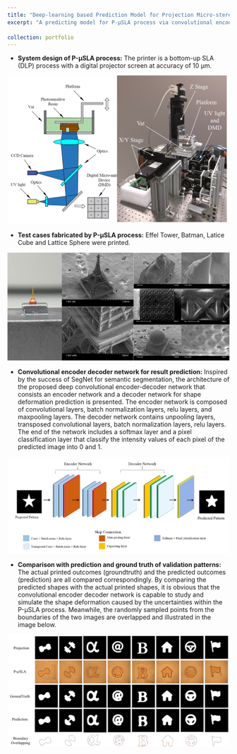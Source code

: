 ```yaml
---
title: "Deep-learning based Prediction Model for Projection Micro-stereolithography (P-µSLA) Process *[Click for detail]*"
excerpt: "A predicting model for P-µSLA process via convolutional encoder-decoder networks. Related [[Paper]](https://fanfeiuiowa.github.io/files/v01bt02a033-detc2018-85458.pdf)<br/><br/><img src='/images/usla_schematics.png' width='400'/>"

collection: portfolio
---
```

* **System design of P-µSLA process:** The printer is a bottom-up SLA (DLP) process with a digital projector screen at accuracy of 10 µm. 

<p align="center">
  <img src='/images/usla_schematics.png' width='500'/>
</p>

* **Test cases fabricated by P-µSLA process:** Effel Tower, Batman, Latice Cube and Lattice Sphere were printed.

<p align="center">
  <img src='/images/usla_samples.png' width='600'/>
</p>

* **Convolutional encoder decoder network for result prediction:** Inspired by the success of SegNet for semantic segmentation, the architecture of the proposed deep convolutional encoder-decoder network that consists an encoder network and a decoder network for shape deformation prediction is presented. The encoder network is composed of convolutional layers, batch normalization layers, relu layers, and maxpooling layers. The decoder network contains unpooling layers, transposed convolutional layers, batch normalization layers, relu layers. The end of the network includes a softmax layer and a pixel classification layer that classify the intensity values of each pixel of the predicted image into 0 and 1.

<p align="center">
  <img src='/images/network.PNG' width='700'/>
</p>

* **Comparison with prediction and ground truth of validation patterns:** The actual printed outcomes (groundtruth) and the predicted outcomes (prediction) are all compared correspondingly. By comparing the predicted shapes with the actual printed shapes, it is obvious that the convolutional encoder decoder network is capable to study and simulate the shape deformation caused by the uncertainties within the P-µSLA process. Meanwhile, the randomly sampled points from the boundaries of the two images are overlapped and illustrated in the image below.

<p align="center">
  <img src='/images/comparison.PNG' width='700'/>
</p>